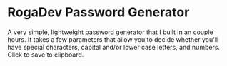 # RogaDev Password Generator

A very simple, lightweight password generator that I built in an couple hours. It takes a few parameters that allow you to decide whether you'll have special characters, capital and/or lower case letters, and numbers. Click to save to clipboard.
